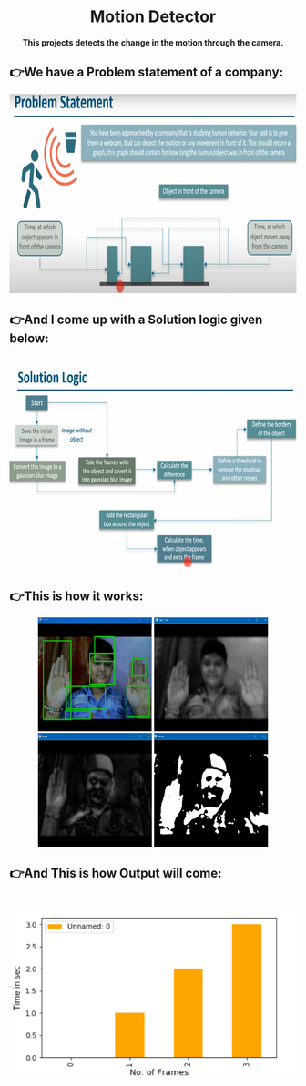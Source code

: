 <h1 align="center">Motion Detector</h1>
<h4 align="center">This projects detects the change in the motion through the camera.</h4>

<h2>👉We have a Problem statement of a company:</h2>
 <p align='center'>
  <img src="Problem.png" width=700 height=350/>
  <p>
<h2>👉And I come up with a Solution logic given below:<h1>
 <p align='center'>
  <img src="Solution.png" width=700 height=350 />
  <p>
   
   
 <h2>👉This is how it works:</h2>
 <p align='center'>
  <img src="Frame.png" width=200 height=200/>
  <img src="Capturing.png" width=200 height=200/>
  <img src="Delta.png" width=200 height=200/>
  <img src="Thresh.png" width=200 height=200/>
  <p>
   <h2>👉And This is how Output will come:<h1>
 <p align='center'>
  <img src="Final_Output.png" width=600 height=300 />
  <p>
  
 
